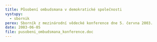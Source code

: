 ```yaml
---
title: Působení ombudsmana v demokratické společnosti
vystupy:
  - sbornik
perex: Sborník z mezinárodní vědecké konference dne 5. června 2003.
date: 2003-06-05
file: pusobeni_ombudsmana_konference.doc
---
```

